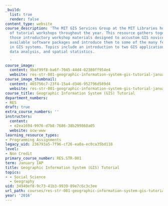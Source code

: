 ```yaml
---
_build:
  list: true
  render: false
content_type: website
course_description: 'The MIT GIS Services Group at the MIT Libraries hosts a number
  of tutorial workshops throughout the year. This resource gathers together some of
  those introductory workshop materials designed to accustom GIS novices to the various
  available software packages and introduce them to some of the many features included
  in GIS systems. Topics include an introduction to two GIS applications, spatial
  data analysis, and spatial statistics.

  '
course_image:
  content: 9baf99f8-ba6f-7045-44d4-02380ff954e4
  website: res-str-001-geographic-information-system-gis-tutorial-january-iap-2016
course_image_thumbnail:
  content: 465756c7-23f4-15a4-d346-952796d589d4
  website: res-str-001-geographic-information-system-gis-tutorial-january-iap-2016
course_title: Geographic Information System (GIS) Tutorial
department_numbers:
- RES
draft: true
extra_course_numbers: ''
instructors:
  content:
  - e2ea1694-9976-d7b8-7686-38b299860a05
  website: ocw-www
learning_resource_types:
- Programming Assignments
legacy_uid: 236793a5-7f96-cf26-ea0a-ec0ca35bd118
level:
- Non Credit
primary_course_number: RES.STR-001
term: January IAP
title: Geographic Information System (GIS) Tutorial
topics:
- - Social Science
  - Geography
uid: 34940ef8-9c73-41b3-9939-89e7c6c3c3ee
url_path: courses/res-str-001-geographic-information-system-gis-tutorial-january-iap-2016
year: '2016'
---
```

